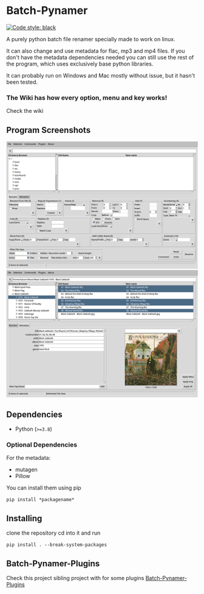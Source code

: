 # Batch-Pynamer
[![Code style: black](https://img.shields.io/badge/code%20style-black-000000.svg)](https://github.com/psf/black)

A purely python batch file renamer specially made to work on linux.

It can also change and use metadata for flac, mp3 and mp4 files. If you don't have the metadata dependencies needed you can still use the rest of the program, which uses exclusively base python libraries.

It can probably run on Windows and Mac mostly without issue, but it hasn't been tested.


### The Wiki has how every option, menu and key works!
Check the wiki

Program Screenshots
-------------------
![screenshot](/doc/BatchPynamer-Rename_Screen.png?raw=true "Program Screenshot for the Rename Tab")
![screenshot](/doc/BatchPynamer-Metadata_Screen.png?raw=true "Program Screenshot for the Metadata Tab")


Dependencies
------------
* Python (`>=3.8`)

### Optional Dependencies

For the metadata:

* mutagen
* Pillow

You can install them using pip
```
pip install *packagename*
```


Installing
----------

clone the repository
cd into it and run
```
pip install . --break-system-packages
```


Batch-Pynamer-Plugins
---------------------
Check this project sibling project with for some plugins [Batch-Pynamer-Plugins](https://github.com/Alejandro-Roldan/Batch-Pynamer-Plugins.git)
